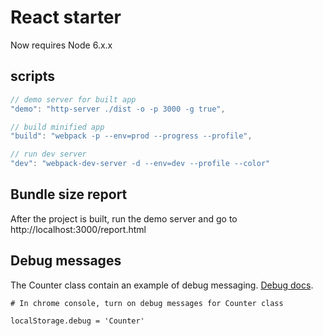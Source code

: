# React starter

Now requires Node 6.x.x

## scripts

```js
// demo server for built app
"demo": "http-server ./dist -o -p 3000 -g true",

// build minified app
"build": "webpack -p --env=prod --progress --profile",

// run dev server
"dev": "webpack-dev-server -d --env=dev --profile --color"
```

## Bundle size report

After the project is built, run the demo server and go to
http://localhost:3000/report.html


## Debug messages

The Counter class contain an example of debug messaging. [Debug docs](https://www.npmjs.com/package/debug).

```
# In chrome console, turn on debug messages for Counter class

localStorage.debug = 'Counter'
```
